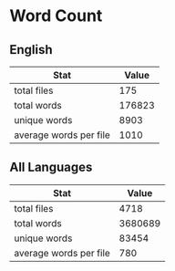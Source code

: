 # Word Count

## English

Stat | Value
---- | -----
total files | 175
total words | 176823
unique words | 8903
average words per file | 1010

## All Languages

Stat | Value
---- | -----
total files | 4718
total words | 3680689
unique words | 83454
average words per file | 780
